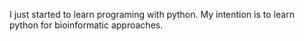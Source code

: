 I just started to learn programing with python. My intention is to learn python for bioinformatic approaches.
